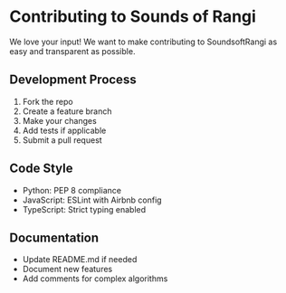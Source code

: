 # Contributing to Sounds of Rangi

We love your input! We want to make contributing to SoundsoftRangi as easy and transparent as possible.

## Development Process
1. Fork the repo
2. Create a feature branch
3. Make your changes
4. Add tests if applicable
5. Submit a pull request

## Code Style
- Python: PEP 8 compliance
- JavaScript: ESLint with Airbnb config
- TypeScript: Strict typing enabled

## Documentation
- Update README.md if needed
- Document new features
- Add comments for complex algorithms
